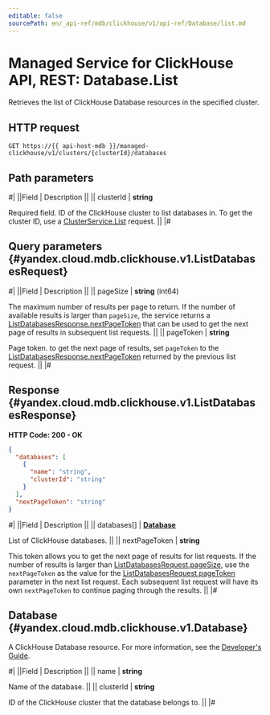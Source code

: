 ```yaml
---
editable: false
sourcePath: en/_api-ref/mdb/clickhouse/v1/api-ref/Database/list.md
---
```


# Managed Service for ClickHouse API, REST: Database.List

Retrieves the list of ClickHouse Database resources in the specified cluster.

## HTTP request

```
GET https://{{ api-host-mdb }}/managed-clickhouse/v1/clusters/{clusterId}/databases
```

## Path parameters

#|
||Field | Description ||
|| clusterId | **string**

Required field. ID of the ClickHouse cluster to list databases in.
To get the cluster ID, use a [ClusterService.List](/docs/managed-clickhouse/api-ref/Cluster/list#List) request. ||
|#

## Query parameters {#yandex.cloud.mdb.clickhouse.v1.ListDatabasesRequest}

#|
||Field | Description ||
|| pageSize | **string** (int64)

The maximum number of results per page to return. If the number of available
results is larger than `pageSize`, the service returns a [ListDatabasesResponse.nextPageToken](#yandex.cloud.mdb.clickhouse.v1.ListDatabasesResponse)
that can be used to get the next page of results in subsequent list requests. ||
|| pageToken | **string**

Page token.  to get the next page of results, set `pageToken` to the [ListDatabasesResponse.nextPageToken](#yandex.cloud.mdb.clickhouse.v1.ListDatabasesResponse)
returned by the previous list request. ||
|#

## Response {#yandex.cloud.mdb.clickhouse.v1.ListDatabasesResponse}

**HTTP Code: 200 - OK**

```json
{
  "databases": [
    {
      "name": "string",
      "clusterId": "string"
    }
  ],
  "nextPageToken": "string"
}
```

#|
||Field | Description ||
|| databases[] | **[Database](#yandex.cloud.mdb.clickhouse.v1.Database)**

List of ClickHouse databases. ||
|| nextPageToken | **string**

This token allows you to get the next page of results for list requests. If the number of results
is larger than [ListDatabasesRequest.pageSize](#yandex.cloud.mdb.clickhouse.v1.ListDatabasesRequest), use the `nextPageToken` as the value
for the [ListDatabasesRequest.pageToken](#yandex.cloud.mdb.clickhouse.v1.ListDatabasesRequest) parameter in the next list request. Each subsequent
list request will have its own `nextPageToken` to continue paging through the results. ||
|#

## Database {#yandex.cloud.mdb.clickhouse.v1.Database}

A ClickHouse Database resource. For more information, see the
[Developer's Guide](/docs/managed-clickhouse/concepts).

#|
||Field | Description ||
|| name | **string**

Name of the database. ||
|| clusterId | **string**

ID of the ClickHouse cluster that the database belongs to. ||
|#